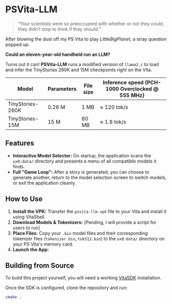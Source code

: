 # PSVita-LLM

> “Your scientists were so preoccupied with whether or not they could, they didn't stop to think if they should.”

After blowing the dust off my PS Vita to play *LittleBigPlanet*, a stray question popped up:

**Could an eleven-year-old handheld run an LLM?**

Turns out it can! **PSVita-LLM** runs a modified version of `llama2.c` to load and infer the TinyStories 260K and 15M checkpoints right on the Vita.


| Model | Parameters | File size | Inference speed (PCH-1000 Overclocked @ 555 MHz) |
|-------|------------|-----------|---------------------------------------------------|
| TinyStories-260K | 0.26 M | 1 MB | ≈ 120 tok/s  |
| TinyStories-15M | 15 M | 60 MB | ≈ 1.8 tok/s |



## Features

- **Interactive Model Selector:** On startup, the application scans the `ux0:data/` directory and presents a menu of all compatible models it finds.
- **Full "Game Loop":** After a story is generated, you can choose to generate another, return to the model selection screen to switch models, or exit the application cleanly.

## How to Use

1.  **Install the VPK:** Transfer the `psvita-llm.vpk` file to your Vita and install it using VitaShell.
2.  **Download Models & Tokenizers:** [Pending, I will provide a script for users to run]
4.  **Place Files:** Copy your `.bin` model files and their corresponding tokenizer files (`tokenizer.bin`, `tok512.bin`) to the `ux0:data/` directory on your PS Vita's memory card.
5.  **Launch the App:** 


## Building from Source

To build this project yourself, you will need a working [VitaSDK](https://vitasdk.org/) installation.

Once the SDK is configured, clone the repository and run:

```bash
cmake .
```



